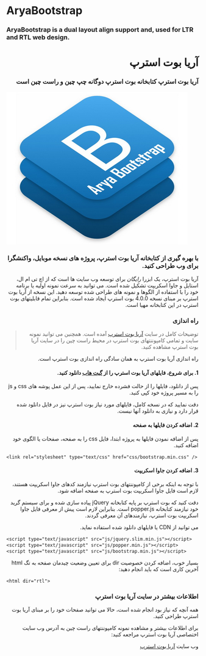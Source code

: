 # AryaBootstrap
### AryaBootstrap is a dual layout align support and, used for LTR and RTL web design.

<div dir="RTL" align="right" style="direction:rtl;text-align:right;">

# آریا بوت استرپ
### آریا بوت استرپ کتابخانه بوت استرپ دوگانه چپ چین و راست چین است

</div>

![AryaBootstrap | آریا بوت استرپ](images/AryaBootstrap.jpg)

<div dir="RTL" align="right" style="direction:rtl;text-align:right;">

### با بهره گیری از کتابخانه آریا بوت استرپ، پروژه های نسخه موبایل، واکنشگرا برای وب طراحی کنید.

آریا بوت استرپ، یک ابزرا *رایگان* برای توسعه وب سایت ها است که از اچ تی ام ال، استایل و جاوا اسکریپت تشکیل شده است. می توانید به سرعت نمونه اولیه یا برنامه خود را با استفاده از الگوها و نمونه های طراحی شده توسعه دهید. این نسخه از آریا بوت استرپ بر مبنای نسخه 4.0.0 بوت استرپ ایجاد شده است. بنابراین تمام قابلیتهای بوت استرپ در این کتابخانه مهیا است. 

### راه اندازی

> توضیحات کامل در سایت [آریا بوت استرپ](http://abs.aryavandidad.com/fa-ir/getstarted) آمده است.
> همچنین می توانید نمونه سایت و تمامی کامپوننتهای بوت استرپ در محیط راست چین را در سایت آریا بوت استرپ مشاهده کنید.

راه اندازی آریا بوت استرپ به همان سادگی راه اندازی بوت استرپ است.

#### 1. برای شروع، فایلهای آریا بوت استرپ را از [گیت هاب](http://github.com/mRizvandi/AryaBootstrap) دانلود کنید.

پس از دانلود، فایلها را از حالت فشرده خارج نمایید، پس از این عمل پوشه های css و js را به مسیر پروژه خود کپی کنید.

دقت نمایید که در نسخه کامل، فایلهای مورد نیاز بوت استرپ نیز در فایل دانلود شده قرار دارد و نیازی به دانلود آنها نیست.

#### 2. اضافه کردن فایلها به صفحه

پس از اضافه نمودن فایلها به پروژه ابتدا، فایل css را به صفحه، صفحات یا الگوی خود اضافه کنید.

</div>

```
<link rel="stylesheet" type="text/css" href="css/bootstrap.min.css" /> 
```

<div dir="RTL" align="right" style="direction:rtl;text-align:right;">

#### 3. اضافه کردن جاوا اسکریپت

با توجه به اینکه برخی از کامپوننتهای بوت استرپ نیازمند کدهای جاوا اسکریپت هستند، لازم است فایل جاوا اسکریپت بوت استرپ به صفحه اضافه شود.

دقت کنید که بوت استرپ بر پایه کتابخانه jQuery پیاده سازی شده و برای سیستم گرید خود نیازمند کتابخانه popper.js است. بنابراین لازم است پیش از معرفی فایل جاوا اسکریپت بوت استرپ، نیازمندهای آن معرفی گردند.

می توانید از CDN یا فایلهای دانلود شده استفاده نماید. 

</div>

```
<script type="text/javascript" src="js/jquery.slim.min.js"></script>
<script type="text/javascript" src="js/popper.min.js"></script>
<script type="text/javascript" src="js/bootstrap.min.js"></script>
```

<div dir="RTL" align="right" style="direction:rtl;text-align:right;">

بسیار خوب، اضافه کردن خصوصیت dir برای تعیین وضعیت چیدمان صفحه به تگ html آخرین کاری است که باید انجام دهید:

</div>

```
<html dir="rtl">
```

<div dir="RTL" align="right" style="direction:rtl;text-align:right;">

### اطلاعات بیشتر در سایت آریا بوت استرپ
همه آنچه که نیاز بود انجام شده است، حالا می توانید صفحات خود را بر مبنای آریا بوت استرپ طراحی کنید. 

برای اطلاعات بیشتر و مشاهده نمونه کامپوننتهای راست چین به آدرس وب سایت اختصاصی آریا بوت استرپ مراجعه کنید:

وب سایت [آریا بوت استرپ](http://abs.aryavandidad.com)

</div>